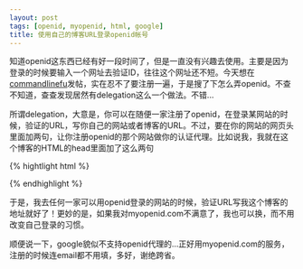 ```yaml
---
layout: post
tags: [openid, myopenid, html, google]
title: 使用自己的博客URL登录openid帐号
---
```


知道openid这东西已经有好一段时间了，但是一直没有兴趣去使用。主要是因为登录的时候要输入一个网址去验证ID，往往这个网址还不短。今天想在[commandlinefu](http://www.commandlinefu.com)发帖，实在忍不了要注册一遍，于是搜了下怎么弄openid。不查不知道，查查发现居然有delegation这么一个做法。不错...

所谓delegation，大意是，你可以在随便一家注册了openid，在登录某网站的时候，验证的URL，写你自己的网站或者博客的URL。不过，要在你的网站的网页头里面加两句，让你注册openid的那个网站做你的认证代理。比如说我，我就在这个博客的HTML的head里面加了这么两句

{% hightlight html %}
<link rel="openid.server" href="http://www.myopenid.com/server" />
<link rel="openid.delegate" href="http://roylez.myopenid.com/" />
{% endhighlight %}

于是，我去任何一家可以用openid登录的网站的时候，验证URL写我这个博客的地址就好了！更妙的是，如果我对myopenid.com不满意了，我也可以换，而不用改变自己登录的习惯。

顺便说一下，google貌似不支持openid代理的...正好用myopenid.com的服务，注册的时候连email都不用填，多好，谢绝跨省。
